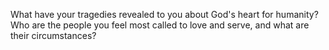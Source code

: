 What have your tragedies revealed to you about God's heart for humanity? Who are the people you feel most called to love and serve, and what are their circumstances? 